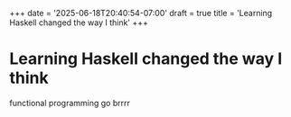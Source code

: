+++
date = '2025-06-18T20:40:54-07:00'
draft = true
title = 'Learning Haskell changed the way I think'
+++

# Learning Haskell changed the way I think

functional programming go brrrr
